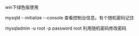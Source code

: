 win下绿色版使用



mysqld --initialize --console 查看控制台信息。有个随机密码记住

mysqladmin -u root -p password root 利用随机密码修改密码



